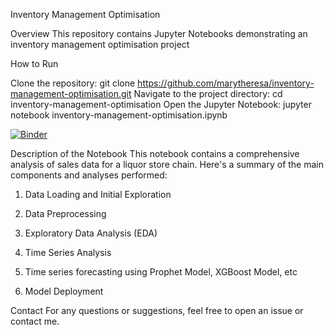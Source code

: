 Inventory Management Optimisation

Overview
This repository contains Jupyter Notebooks demonstrating an inventory management optimisation project

How to Run

Clone the repository: git clone https://github.com/marytheresa/inventory-management-optimisation.git
Navigate to the project directory: cd inventory-management-optimisation
Open the Jupyter Notebook: jupyter notebook inventory-management-optimisation.ipynb

[![Binder](https://mybinder.org/badge_logo.svg)](https://mybinder.org/v2/gh/marytheresa/inventory-management-optimisation/main)

Description of the Notebook
This notebook contains a comprehensive analysis of sales data for a liquor store chain. Here's a summary of the main components and analyses performed:

1. Data Loading and Initial Exploration

2. Data Preprocessing

3. Exploratory Data Analysis (EDA)

4. Time Series Analysis

5. Time series forecasting using Prophet Model, XGBoost Model, etc
  
6. Model Deployment


Contact
For any questions or suggestions, feel free to open an issue or contact me.
